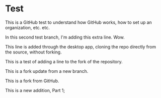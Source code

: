 # Test

This is a GitHub test to understand how GitHub works, how to set up an organization, etc. etc.

In this second test branch, I'm adding this extra line. Wow.

This line is added through the desktop app, cloning the repo directly from the source, without forking.

This is a test of adding a line to the fork of the repository.

This is a fork update from a new branch.

This is a fork from GitHub.

This is a new addition, Part 1; 
